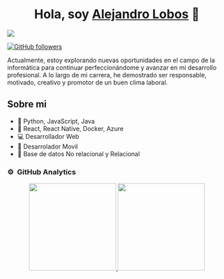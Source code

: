 <div align="center">
<h1 align="center">Hola, soy <a href="https://alejandrolobos.com/">Alejandro Lobos</a> 👋</h1>
</div>
<img src="https://i.postimg.cc/t4ZrBWtD/1696374532623.jpg">


[![GitHub followers](https://img.shields.io/github/followers/alejandro-lobos?style=social)](https://github.com/alejandro-lobos)


Actualmente, estoy explorando nuevas oportunidades en el campo de la informática para continuar perfeccionándome y avanzar en mi desarrollo profesional. A lo largo de mi carrera, he demostrado ser responsable, motivado, creativo y promotor de un buen clima laboral.

## Sobre mi
- 🐍 Python, JavaScript, Java
- 🚀 React, React Native, Docker, Azure
- 💻 Desarrollador Web 
- 📲 Desarrolador Movil
- 📕 Base de datos No relacional y Relacional

### ⚙️ &nbsp;GitHub Analytics

<p align="center">
  <a href="https://github.com/alejandro-lobos">
    <img height="200" src="https://github-readme-stats.vercel.app/api?username=alejandro-lobos&show_icons=true&theme=tokyonight&count_private=true" />
  </a>
  <a href="https://github.com/alejandro-lobos">
    <img height="200" src="https://github-readme-stats.vercel.app/api/top-langs?username=alejandro-lobos&layout=compact&langs_count=8&card_width=445&theme=tokyonight&count_private=true" />
  </a>
</p>

